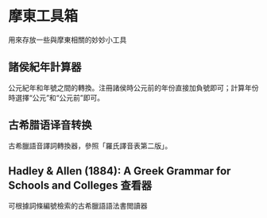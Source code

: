 # 摩東工具箱
用來存放一些與摩東相關的妙妙小工具

## 諸侯紀年計算器
公元紀年和年號之間的轉換。注冊諸侯時公元前的年份直接加負號即可；計算年份時選擇“公元”和“公元前”即可。

## 古希腊语译音转换
古希臘語音譯詞轉換器，參照「羅氏譯音表第二版」。

## Hadley & Allen (1884): A Greek Grammar for Schools and Colleges 查看器
可根據詞條編號檢索的古希臘語語法書閲讀器
